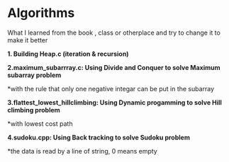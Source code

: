 # Algorithms
What I learned from the book , class or otherplace and try to change it to make it better

<b>1. Building Heap.c (iteration & recursion)</b>


<b> 2.maximum_subarrray.c: Using Divide and Conquer to solve Maximum subarray problem</b>

*with the rule that only one negative integar can be put in the subarray


<b> 3.flattest_lowest_hillclimbing: Using Dynamic progamming to solve Hill climbing problem</b>

*with lowest cost path

<b> 4.sudoku.cpp: Using Back tracking to solve Sudoku problem</b>

*the data is read by a line of string, 0 means empty
